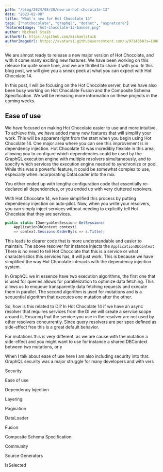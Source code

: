 ```yaml
---
path: "/blog/2024/08/30/new-in-hot-chocolate-13"
date: "2023-02-08"
title: "What's new for Hot Chocolate 13"
tags: ["hotchocolate", "graphql", "dotnet", "aspnetcore"]
featuredImage: "hot-chocolate-13-banner.png"
author: Michael Staib
authorUrl: https://github.com/michaelstaib
authorImageUrl: https://avatars1.githubusercontent.com/u/9714350?s=100&v=4
---
```


We are almost ready to release a new major version of Hot Chocolate, and with it come many exciting new features. We have been working on this release for quite some time, and we are thrilled to share it with you. In this blog post, we will give you a sneak peek at what you can expect with Hot Chocolate 14.

In this post, I will be focusing on the Hot Chocolate server, but we have also been busy working on Hot Chocolate Fusion and the Composite Schema Specification. We will be releasing more information on these projects in the coming weeks.

## Ease of use

We have focused on making Hot Chocolate easier to use and more intuitive. To achieve this, we have added many new features that will simplify your work. This will be apparent right from the start when you begin using Hot Chocolate 14. One major area where you can see this improvement is in dependency injection. Hot Chocolate 13 was incredibly flexible in this area, allowing you to configure which dependencies could be used by the GraphQL execution engine with multiple resolvers simultaneously, and to specify which services the execution engine needed to synchronize or pool. While this was a powerful feature, it could be somewhat complex to use, especially when incorporating DataLoader into the mix.

You either ended up with lengthy configuration code that essentially re-declared all dependencies, or you ended up with very cluttered resolvers.

With Hot Chocolate 14, we have simplified this process by putting dependency injection on auto-pilot. Now, when you write your resolvers, you can simply inject services without needing to explicitly tell Hot Chocolate that they are services.

```csharp
public static IQueryable<Session> GetSessions(
    ApplicationDbContext context)
    => context.Sessions.OrderBy(s => s.Title);
```

This leads to clearer code that is more understandable and easier to maintain. The above resolver for instance injects the `ApplicationDbContext`. There is no need to tell Hot Chocolate that this is a service or what characteristics this services has, it will just work. This is because we have simplified the way Hot Chocolate interacts with the dependency injection system.

In GraphQL we in essence have two execution algorithms, the first one that is used for queries allows for parallelization to optimize data fetching. This allows us to enqueue transparently data fetching requests and execute them in parallel. The second algorithm is used for mutations and is a sequential algorithm that executes one mutation after the other.

So, how is this related to DI? In Hot Chocolate 14 if we have an async resolver that requires services from the DI we will create a service scope around it. Ensuring that the service you use in the resolver are not used by other resolvers concurrently. Since query resolvers are per spec defined as side-effect free this is a great default behavior.

For mutations this is very different, as we are cause with the mutation a side-effect and you might want to use for instance a shared DBContext between two mutations, or y






When I talk about ease of use here I am also including security into that. GraphQL security was a major struggle for many developers and with vers


Security

Ease of use

Dependency Injection

Layering

Pagination

DataLoader

Fusion

Composite Schema Specification

Community

Source Generators

IsSelected
